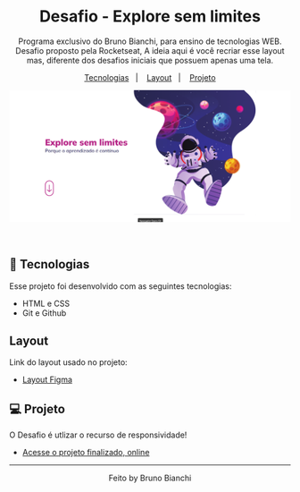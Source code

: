 <h1 align="center"> Desafio - Explore sem limites </h1>

<p align="center">
Programa exclusivo do Bruno Bianchi, para ensino de tecnologias WEB. <br/>
Desafio proposto pela Rocketseat, A ideia aqui é você recriar esse layout mas, diferente dos desafios iniciais que possuem apenas uma tela. 


</p>

<p align="center">
  <a href="#-tecnologias">Tecnologias</a>&nbsp;&nbsp;&nbsp;|&nbsp;&nbsp;&nbsp;
  <a href="#-layout">Layout</a>&nbsp;&nbsp;&nbsp;|&nbsp;&nbsp;&nbsp;
  <a href="#-projeto">Projeto</a>
<p align="center">
  
</p>
<p align="center">
  <img alt="" src="./assets/a.png"><img alt="" src="./imagens/resmob.jpeg">
</p>

<br>

## 🚀 Tecnologias

Esse projeto foi desenvolvido com as seguintes tecnologias:

- HTML e CSS
- Git e Github


## Layout

Link do layout usado no projeto:

- [Layout Figma](https://www.figma.com/file/563kgHMxsEy17nCdTJI6JC/Explore-sem-limites/duplicate?type=design&node-id=158-677&mode=design)

## 💻 Projeto

O Desafio é utlizar o recurso de responsividade!

- [Acesse o projeto finalizado, online](https://brunobianchi13.github.io/Desafio-Explore-sem-limites/)


---

<p align="center">
Feito by Bruno Bianchi
</p>